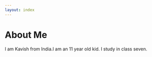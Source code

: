 ```yaml
---
layout: index
---
```


# About Me
I am Kavish from India.I am an 11 year old kid. I study in class seven. 
 <!-- ![](/imgs/myimage.jpeg) -->
<!-- ![alt text](/static/favicon.png) -->
